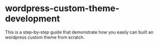 # wordpress-custom-theme-development
This is a step-by-step guide that demonstrate how you easily can built an wordpress custom theme from scratch.

